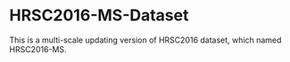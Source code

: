 # HRSC2016-MS-Dataset
This is a multi-scale updating version of HRSC2016 dataset, which named HRSC2016-MS.

